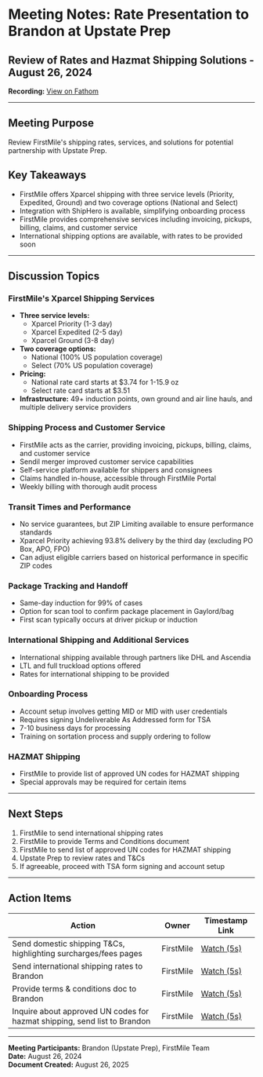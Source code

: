 # Meeting Notes: Rate Presentation to Brandon at Upstate Prep
## Review of Rates and Hazmat Shipping Solutions - August 26, 2024

**Recording:** [View on Fathom](https://fathom.video/share/B93F3FTL-CYUPTVgqyB5H6ydXPyawMLF)

---

## Meeting Purpose
Review FirstMile's shipping rates, services, and solutions for potential partnership with Upstate Prep.

## Key Takeaways
- FirstMile offers Xparcel shipping with three service levels (Priority, Expedited, Ground) and two coverage options (National and Select)
- Integration with ShipHero is available, simplifying onboarding process
- FirstMile provides comprehensive services including invoicing, pickups, billing, claims, and customer service
- International shipping options are available, with rates to be provided soon

---

## Discussion Topics

### FirstMile's Xparcel Shipping Services
- **Three service levels:** 
  - Xparcel Priority (1-3 day)
  - Xparcel Expedited (2-5 day)
  - Xparcel Ground (3-8 day)
- **Two coverage options:** 
  - National (100% US population coverage)
  - Select (70% US population coverage)
- **Pricing:** 
  - National rate card starts at $3.74 for 1-15.9 oz
  - Select rate card starts at $3.51
- **Infrastructure:** 49+ induction points, own ground and air line hauls, and multiple delivery service providers

### Shipping Process and Customer Service
- FirstMile acts as the carrier, providing invoicing, pickups, billing, claims, and customer service
- Sendil merger improved customer service capabilities
- Self-service platform available for shippers and consignees
- Claims handled in-house, accessible through FirstMile Portal
- Weekly billing with thorough audit process

### Transit Times and Performance
- No service guarantees, but ZIP Limiting available to ensure performance standards
- Xparcel Priority achieving 93.8% delivery by the third day (excluding PO Box, APO, FPO)
- Can adjust eligible carriers based on historical performance in specific ZIP codes

### Package Tracking and Handoff
- Same-day induction for 99% of cases
- Option for scan tool to confirm package placement in Gaylord/bag
- First scan typically occurs at driver pickup or induction

### International Shipping and Additional Services
- International shipping available through partners like DHL and Ascendia
- LTL and full truckload options offered
- Rates for international shipping to be provided

### Onboarding Process
- Account setup involves getting MID or MID with user credentials
- Requires signing Undeliverable As Addressed form for TSA
- 7-10 business days for processing
- Training on sortation process and supply ordering to follow

### HAZMAT Shipping
- FirstMile to provide list of approved UN codes for HAZMAT shipping
- Special approvals may be required for certain items

---

## Next Steps
1. FirstMile to send international shipping rates
2. FirstMile to provide Terms and Conditions document
3. FirstMile to send list of approved UN codes for HAZMAT shipping
4. Upstate Prep to review rates and T&Cs
5. If agreeable, proceed with TSA form signing and account setup

---

## Action Items

| Action | Owner | Timestamp Link |
|--------|-------|----------------|
| Send domestic shipping T&Cs, highlighting surcharges/fees pages | FirstMile | [Watch (5s)](https://fathom.video/share/B93F3FTL-CYUPTVgqyB5H6ydXPyawMLF?timestamp=1107.9999) |
| Send international shipping rates to Brandon | FirstMile | [Watch (5s)](https://fathom.video/share/B93F3FTL-CYUPTVgqyB5H6ydXPyawMLF?timestamp=1209.9999) |
| Provide terms & conditions doc to Brandon | FirstMile | [Watch (5s)](https://fathom.video/share/B93F3FTL-CYUPTVgqyB5H6ydXPyawMLF?timestamp=1305.9999) |
| Inquire about approved UN codes for hazmat shipping, send list to Brandon | FirstMile | [Watch (5s)](https://fathom.video/share/B93F3FTL-CYUPTVgqyB5H6ydXPyawMLF?timestamp=1378.9999) |

---

**Meeting Participants:** Brandon (Upstate Prep), FirstMile Team  
**Date:** August 26, 2024  
**Document Created:** August 26, 2025